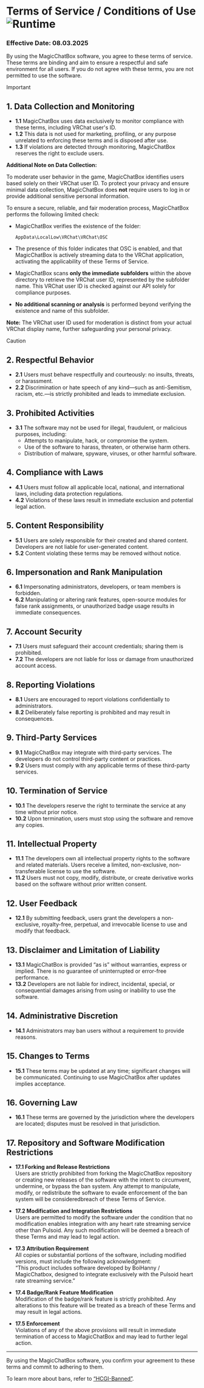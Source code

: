 # Terms of Service / Conditions of Use ![Runtime](https://badgen.net/badge/REGULATIONS/MCB-OSC/black/?icon=zeit)

### Effective Date: 08.03.2025

By using the MagicChatBox software, you agree to these terms of service. These terms are binding and aim to ensure a respectful and safe environment for all users. If you do not agree with these terms, you are not permitted to use the software.

  > [!IMPORTANT]
> ## 1. Data Collection and Monitoring
> - **1.1** MagicChatBox uses data exclusively to monitor compliance with these terms, including VRChat user's ID.
> - **1.2** This data is not used for marketing, profiling, or any purpose unrelated to enforcing these terms and is disposed after use.
> - **1.3** If violations are detected through monitoring, MagicChatBox reserves the right to exclude users.
>
> **Additional Note on Data Collection:**
>
> To moderate user behavior in the game, MagicChatBox identifies users based solely on their VRChat user ID. To protect your privacy and ensure minimal data collection, MagicChatBox does **not** require users to log in or provide additional sensitive personal information.
>
> To ensure a secure, reliable, and fair moderation process, MagicChatBox performs the following limited check:
>
> - MagicChatBox verifies the existence of the folder:
>
>   ```
>   AppData\LocalLow\VRChat\VRChat\OSC
>   ```
>
> - The presence of this folder indicates that OSC is enabled, and that MagicChatBox is actively streaming data to the VRChat application, activating the applicability of these Terms of Service.
>
> - MagicChatBox scans **only the immediate subfolders** within the above directory to retrieve the VRChat user ID, represented by the subfolder name. This VRChat user ID is checked against our API solely for compliance purposes.
>
> - **No additional scanning or analysis** is performed beyond verifying the existence and name of this subfolder.
>
> **Note:** The VRChat user ID used for moderation is distinct from your actual VRChat display name, further safeguarding your personal privacy.

> [!CAUTION]
> ## 2. Respectful Behavior
> - **2.1** Users must behave respectfully and courteously: no insults, threats, or harassment.  
> - **2.2** Discrimination or hate speech of any kind—such as anti-Semitism, racism, etc.—is strictly prohibited and leads to immediate exclusion.
>
> ## 3. Prohibited Activities
> - **3.1** The software may not be used for illegal, fraudulent, or malicious purposes, including:  
>   - Attempts to manipulate, hack, or compromise the system.  
>   - Use of the software to harass, threaten, or otherwise harm others.  
>   - Distribution of malware, spyware, viruses, or other harmful software.
> 
> ## 4. Compliance with Laws
> - **4.1** Users must follow all applicable local, national, and international laws, including data protection regulations.  
> - **4.2** Violations of these laws result in immediate exclusion and potential legal action.
>
> ## 5. Content Responsibility
> - **5.1** Users are solely responsible for their created and shared content. Developers are not liable for user-generated content.  
> - **5.2** Content violating these terms may be removed without notice.
>
> ## 6. Impersonation and Rank Manipulation
> - **6.1** Impersonating administrators, developers, or team members is forbidden.  
> - **6.2** Manipulating or altering rank features, open-source modules for false rank assignments, or unauthorized badge usage results in immediate consequences.
>
> ## 7. Account Security
> - **7.1** Users must safeguard their account credentials; sharing them is prohibited.  
> - **7.2** The developers are not liable for loss or damage from unauthorized account access.
>
> ## 8. Reporting Violations
> - **8.1** Users are encouraged to report violations confidentially to administrators.  
> - **8.2** Deliberately false reporting is prohibited and may result in consequences.
>
> ## 9. Third-Party Services
> - **9.1** MagicChatBox may integrate with third-party services. The developers do not control third-party content or practices.  
> - **9.2** Users must comply with any applicable terms of these third-party services.
>
> ## 10. Termination of Service
> - **10.1** The developers reserve the right to terminate the service at any time without prior notice.  
> - **10.2** Upon termination, users must stop using the software and remove any copies.
> 
> ## 11. Intellectual Property
> - **11.1** The developers own all intellectual property rights to the software and related materials. Users receive a limited, non-exclusive, non-transferable license to use the software.  
> - **11.2** Users must not copy, modify, distribute, or create derivative works based on the software without prior written consent.
>
> ## 12. User Feedback
> - **12.1** By submitting feedback, users grant the developers a non-exclusive, royalty-free, perpetual, and irrevocable license to use and modify that feedback.
> 
> ## 13. Disclaimer and Limitation of Liability
> - **13.1** MagicChatBox is provided “as is” without warranties, express or implied. There is no guarantee of uninterrupted or error-free performance.  
> - **13.2** Developers are not liable for indirect, incidental, special, or consequential damages arising from using or inability to use the software.
> 
> ## 14. Administrative Discretion
> - **14.1** Administrators may ban users without a requirement to provide reasons.
> 
> ## 15. Changes to Terms
> - **15.1** These terms may be updated at any time; significant changes will be communicated. Continuing to use MagicChatBox after updates implies acceptance.
> 
> ## 16. Governing Law
> - **16.1** These terms are governed by the jurisdiction where the developers are located; disputes must be resolved in that jurisdiction.
>
> ## 17. Repository and Software Modification Restrictions
>
> - **17.1 Forking and Release Restrictions**  
>   Users are strictly prohibited from forking the MagicChatBox repository or creating new releases of the software with the intent to circumvent, undermine, or bypass the ban system. Any attempt to manipulate, modify, or redistribute the software to evade enforcement of the ban system will be consideredbreach of these Terms of Service.
>
> - **17.2 Modification and Integration Restrictions**  
>  Users are permitted to modify the software under the condition that no modification enables integration with any heart rate streaming service other than Pulsoid. Any such modification will be deemed a breach of these Terms and may lead to legal action.
>
> - **17.3 Attribution Requirement**  
>   All copies or substantial portions of the software, including modified versions, must include the following acknowledgment:  
>   “This product includes software developed by BoiHanny / MagicChatbox, designed to integrate exclusively with the Pulsoid heart rate streaming service.”
>
> - **17.4 Badge/Rank Feature Modification**  
>   Modification of the badge/rank feature is strictly prohibited. Any alterations to this feature will be treated as a breach of these Terms and may result in legal actions.
>
> - **17.5 Enforcement**  
>   Violations of any of the above provisions will result in immediate termination of access to MagicChatBox and may lead to further legal action.
> 
---

By using the MagicChatBox software, you confirm your agreement to these terms and commit to adhering to them.

To learn more about bans, refer to [“HCGI-Banned”](https://github.com/BoiHanny/vrcosc-magicchatbox/wiki/🛑-HCIG-Banned).
